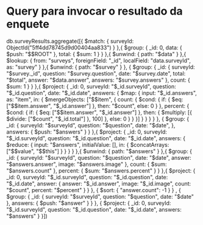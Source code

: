 # Query para invocar o resultado da enquete

db.surveyResults.aggregate([{
  $match: {
    surveyId: ObjectId("5ff4dd78745d9d00404aa833")
  }
},{
  $group: {
    _id: 0,
    data: {
      $push: "$$ROOT"
    },
    total: {
      $sum: 1
    }
  }
},{
  $unwind: {
    path: "$data"
  }
},{
  $lookup: {
    from: "surveys",
    foreignField: "_id",
    localField: "data.surveyId",
    as: "survey"
  }
},{
  $unwind: {
    path: "$survey"
  }
}, {
  $group: {
    _id: {
      surveyId: "$survey._id",
      question: "$survey.question",
      date: "$survey.date",
      total: "$total",
      answer: "$data.answer",
      answers: "$survey.answers"
    },
    count: {
      $sum: 1
    }
  }
},{
  $project: {
    _id: 0,
    surveyId: "$_id.surveyId",
    question: "$_id.question",
    date: "$_id.date",
    answers: {
      $map: {
        input: "$_id.answers",
        as: "item",
        in: {
          $mergeObjects: ["$$item", {
            count: {
              $cond: {
                if: {
                  $eq: ["$$item.answer", "$_id.answer"]
                },
                then: "$count",
                else: 0
              }
            },
            percent: {
              $cond: {
                if: {
                  $eq: ["$$item.answer", "$_id.answer"]
                },
                then: {
                  $multiply: [{
                    $divide: ["$count", "$_id.total"]
                  }, 100]
                },
                else: 0
              }
            }
          }]
        }
      }
    }
  }
}, {
  $group: {
    _id: {
      surveyId: "$surveyId",
      question: "$question",
      date: "$date",
    },
    answers: {
      $push: "$answers"
    }
  }
},{
  $project: {
    _id: 0,
    surveyId: "$_id.surveyId",
    question: "$_id.question",
    date: "$_id.date",
    answers: {
      $reduce: {
        input: "$answers",
        initialValue: [],
        in: {
          $concatArrays: ["$$value", "$$this"]
        }
      }
    }
  }
},{
  $unwind: {
    path: "$answers"
  }
},{
  $group: {
    _id: {
      surveyId: "$surveyId",
      question: "$question",
      date: "$date",
      answer: "$answers.answer",
      image: "$answers.image"
    },
    count: {
      $sum: "$answers.count"
    },
    percent: {
      $sum: "$answers.percent"
    }
  }
},{
  $project: {
    _id: 0,
    surveyId: "$_id.surveyId",
    question: "$_id.question",
    date: "$_id.date",
    answer: {
      answer: "$_id.answer",
      image: "$_id.image",
      count: "$count",
      percent: "$percent"
    }
  }
}, {
  $sort: {
    "answer.count": -1
  }
} , 
{
  $group: {
    _id: {
      surveyId: "$surveyId",
      question: "$question",
      date: "$date"
    },
    answers: {
      $push: "$answer"
    }
  }
}, {
  $project: {
    _id: 0,
    surveyId: "$_id.surveyId",
    question: "$_id.question",
    date: "$_id.date",
    answers: "$answers"
  }
}])
